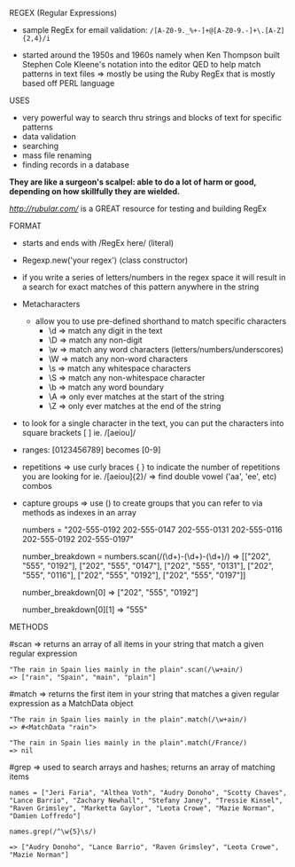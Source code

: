 REGEX (Regular Expressions)

+ sample RegEx for email validation:
  `` /[A-Z0-9._%+-]+@[A-Z0-9.-]+\.[A-Z]{2,4}/i ``

+ started around the 1950s and 1960s namely when Ken Thompson built Stephen Cole Kleene's notation into the editor QED to help match patterns in text files
  => mostly be using the Ruby RegEx that is mostly based off PERL language

USES
+ very powerful way to search thru strings and blocks of text for specific patterns
+ data validation
+ searching
+ mass file renaming
+ finding records in a database

**They are like a surgeon's scalpel: able to do a lot of harm or good, depending on how skillfully they are wielded.**

*http://rubular.com/* is a GREAT resource for testing and building RegEx

FORMAT

+ starts and ends with /RegEx here/ (literal)
+ Regexp.new('your regex') (class constructor)

+ if you write a series of letters/numbers in the regex space it will result in a search for exact matches of this pattern anywhere in the string
+ Metacharacters
  + allow you to use pre-defined shorthand to match specific characters
    - \d => match any digit in the text
    - \D => match any non-digit
    - \w => match any word characters (letters/numbers/underscores)
    - \W => match any non-word characters
    - \s => match any whitespace characters
    - \S => match any non-whitespace character
    - \b => match any word boundary
    - \A => only ever matches at the start of the string
    - \Z => only ever matches at the end of the string
+ to look for a single character in the text, you can put the characters into square brackets [ ] ie. /[aeiou]/
+ ranges: [0123456789] becomes [0-9]
+ repetitions => use curly braces { } to indicate the number of repetitions you are looking for ie. /[aeiou]{2}/ => find double vowel ('aa', 'ee', etc) combos
+ capture groups => use () to create groups that you can refer to via methods as indexes in an array

    numbers = "202-555-0192 202-555-0147 202-555-0131 202-555-0116 202-555-0192 202-555-0197"

    number_breakdown = numbers.scan(/(\d+)-(\d+)-(\d+)/)
    => [["202", "555", "0192"], ["202", "555", "0147"], ["202", "555", "0131"], ["202", "555", "0116"], ["202", "555", "0192"], ["202", "555", "0197"]]

    number_breakdown[0]
    => ["202", "555", "0192"]

    number_breakdown[0][1]
    => "555"

METHODS

#scan => returns an array of all items in your string that match a given regular expression

    "The rain in Spain lies mainly in the plain".scan(/\w+ain/)
    => ["rain", "Spain", "main", "plain"]

#match => returns the first item in your string that matches a given regular expression as a MatchData object

    "The rain in Spain lies mainly in the plain".match(/\w+ain/)
    => #<MatchData "rain">

    "The rain in Spain lies mainly in the plain".match(/France/)
    => nil

#grep => used to search arrays and hashes; returns an array of matching items

    names = ["Jeri Faria", "Althea Voth", "Audry Donoho", "Scotty Chaves", "Lance Barrio", "Zachary Newhall", "Stefany Janey", "Tressie Kinsel", "Raven Grimsley", "Marketta Gaylor", "Leota Crowe", "Mazie Norman", "Damien Loffredo"]

    names.grep(/^\w{5}\s/)

    => ["Audry Donoho", "Lance Barrio", "Raven Grimsley", "Leota Crowe", "Mazie Norman"]
